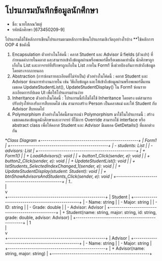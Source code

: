 # โปรแกรมบันทึกข้อมูลนักศึกษา

- ชื่อ: นายโสภณวิชญ์
- รหัสนักศึกษา [673450209-9]  

โปรแกรมได้ใช้หลักการเขียนโปรแกรมตามหลักการเขียนโปรแกรมเชิงวัตถุอย่างไรบ้าง
**ใช้หลักการ OOP 4 ข้อดังนี้
   1. Encapsulation
   ตัวอย่างในโค้ดนี้ :
คลาส Student และ Advisor มี fields (ตัวแปร) ที่กำหนดค่าภายในคลาส และสามารถเข้าถึงข้อมูลผ่านพร็อพเพอร์ตี้หรือเมธอดเท่านั้น
นักศึกษาถูกเก็บใน List<Student> และอาจารย์ที่ปรึกษาถูกเก็บใน List<Advisor> ภายใน Form1 ซึ่งช่วยป้องกันการเข้าถึงข้อมูลโดยตรงจากภายนอก
   2.  Abstraction (การซ่อนรายละเอียดที่ไม่จำเป็น)
   ตัวอย่างในโค้ดนี้ :
คลาส Student และ Advisor ซ่อนการทำงานภายใน เช่น วิธีเก็บข้อมูล และให้เข้าถึงข้อมูลผ่านพร็อพเพอร์ตี้แทน
เมธอด UpdateStudentList(), UpdateStudentDisplay() ใน Form1 ซ่อนรายละเอียดการอัปเดต UI เพื่อให้โปรแกรมอ่านง่าย
   3. Inheritance 
   ตัวอย่างในโค้ดนี้ :
โปรแกรมนี้ยังไม่ได้ใช้ Inheritance โดยตรง แต่สามารถปรับปรุงให้รองรับการสืบทอดได้ เช่น
สามารถสร้าง Person เป็นคลาสแม่ และให้ Student กับ Advisor สืบทอดไป
  4. Polymorphism 
   ตัวอย่างในโค้ดนี้สามารถนำ Polymorphism มาใช้ในโปรแกรมนี้ :
สร้าง เมธอดแสดงข้อมูลนักศึกษาและอาจารย์ ที่ใช้การ Override
สามารถใช้ interface หรือ abstract class เพื่อให้คลาส Student และ Advisor มีเมธอด GetDetails() ที่แตกต่างกัน

  
**Class Diagram
  +--------------------------------------------------+
|                    Form1                         |
+--------------------------------------------------+
| - students: List<Student>                        |
| - advisors: List<Advisor>                        |
+--------------------------------------------------+
| + Form1()                                       |
| + LoadAdvisors(): void                          |
| + button1_Click(sender, e): void                |
| + button2_Click(sender, e): void                |
| + UpdateStudentList(): void                     |
| + lstStudents_SelectedIndexChanged_1(sender, e): void |
| + UpdateStudentDisplay(student: Student): void  |
| + btnShowAdvisorsAndStudents_Click(sender, e): void |
+--------------------------------------------------+
                  | 1..*      
                  |                         
                  v                         
+--------------------------------------------------+
|                  Student                         |
+--------------------------------------------------+
| - Name: string                                   |
| - Major: string                                  |
| - ID: string                                    |
| - Grade: double                                  |
| - Advisor: Advisor                              |
+--------------------------------------------------+
| + Student(name: string, major: string, id: string, grade: double, advisor: Advisor) |
+--------------------------------------------------+
                  | 1                         
                  |                         
                  v                         
+--------------------------------------------------+
|                  Advisor                         |
+--------------------------------------------------+
| - Name: string                                   |
| - Major: string                                  |
+--------------------------------------------------+
| + Advisor(name: string, major: string)          |
+--------------------------------------------------+
